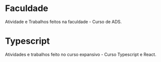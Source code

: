 # Faculdade
Atividade e Trabalhos feitos na faculdade - Curso de ADS.

# Typescript
Atividades e trabalhos feito no curso expansivo - Curso Typescript e React.
